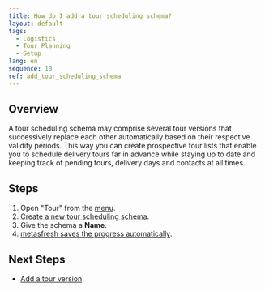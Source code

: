 ```yaml
---
title: How do I add a tour scheduling schema?
layout: default
tags:
  - Logistics
  - Tour Planning
  - Setup
lang: en
sequence: 10
ref: add_tour_scheduling_schema
---
```


## Overview
A tour scheduling schema may comprise several tour versions that successively replace each other automatically based on their respective validity periods. This way you can create prospective tour lists that enable you to schedule delivery tours far in advance while staying up to date and keeping track of pending tours, delivery days and contacts at all times.

## Steps
1. Open "Tour" from the [menu](Menu).
1. [Create a new tour scheduling schema](New_Record_Window).
1. Give the schema a **Name**.
1. [metasfresh saves the progress automatically](Saveindicator).

## Next Steps
- [Add a tour version](Add_tour_version).
